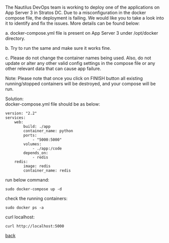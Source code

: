 The Nautilus DevOps team is working to deploy one of the applications on App Server 3 in Stratos DC. Due to a misconfiguration in the docker compose file, the deployment is failing. We would like you to take a look into it to identify and fix the issues. More details can be found below:  

a. docker-compose.yml file is present on App Server 3 under /opt/docker directory.  

b. Try to run the same and make sure it works fine.  

c. Please do not change the container names being used. Also, do not update or alter any other valid config settings in the compose file or any other relevant data that can cause app failure.   

Note: Please note that once you click on FINISH button all existing running/stopped containers will be destroyed, and your compose will be run.   

Solution:  
docker-compose.yml file should be as below:  
```
version: "2.2"
services:
    web:
        build: ./app
        container_name: python
        ports:
            - "5000:5000"
        volumes:
            - ./app:/code
        depends_on:
            - redis
    redis:
        image: redis
        container_name: redis
```

run below command:  
```
sudo docker-compose up -d
```

check the running containers:  
```
sudo docker ps -a
```

curl localhost:  
```
curl http://localhost:5000
```

[back](https://github.com/MederD/Kodekloud-Engineer-Tasks)

 




